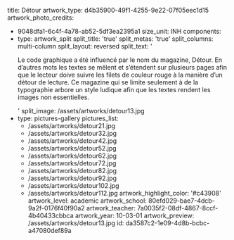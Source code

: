 title: Détour
artwork_type: d4b35900-49f1-4255-9e22-07f05eec1d15
artwork_photo_credits:
  - 9048dfa1-6c4f-4a78-ab52-5df3ea2395a1
size_unit: INH
components:
  -
    type: artwork_split
    split_title: 'true'
    split_metas: 'true'
    split_columns: multi-column
    split_layout: reversed
    split_text: '<p>Le code graphique a été influencé par le nom du magazine, Détour. En d’autres mots les textes se mêlent et s’étendent sur plusieurs pages afin que le lecteur doive suivre les filets de couleur rouge à la manière d’un détour de lecture. Ce magazine qui se limite seulement à de la typographie arbore un style ludique afin que les textes rendent les images non essentielles.</p>'
    split_image: /assets/artworks/detour13.jpg
  -
    type: pictures-gallery
    pictures_list:
      - /assets/artworks/detour21.jpg
      - /assets/artworks/detour32.jpg
      - /assets/artworks/detour42.jpg
      - /assets/artworks/detour52.jpg
      - /assets/artworks/detour62.jpg
      - /assets/artworks/detour72.jpg
      - /assets/artworks/detour82.jpg
      - /assets/artworks/detour92.jpg
      - /assets/artworks/detour102.jpg
      - /assets/artworks/detour112.jpg
artwork_highlight_color: '#c43908'
artwork_level: academic
artwork_school: 80efd029-bae7-4dcb-9a2f-0176f40f90a2
artwork_teacher: 7a0035f2-08df-4867-8ccf-4b40433cbbca
artwork_year: 10-03-01
artwork_preview: /assets/artworks/detour13.jpg
id: da3587c2-1e09-4d8b-bcbc-a47080def89a
